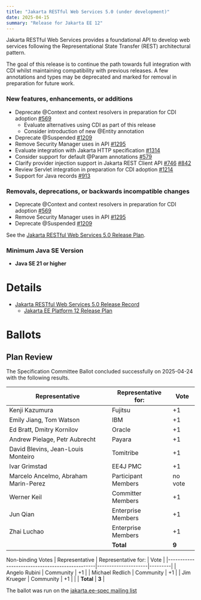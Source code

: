 ```yaml
---
title: "Jakarta RESTful Web Services 5.0 (under development)"
date: 2025-04-15
summary: "Release for Jakarta EE 12"
---
```


Jakarta RESTful Web Services provides a foundational API to develop web services following the 
Representational State Transfer (REST) architectural pattern.

The goal of this release is to continue the path towards full integration with CDI whilst 
maintaining compatibility with previous releases. A few annotations and types may be 
deprecated and marked for removal in preparation for future work.

### New features, enhancements, or additions

* Deprecate @Context and context resolvers in preparation for CDI adoption [#569](https://github.com/jakartaee/rest/issues/569)
  * Evaluate alternatives using CDI as part of this release
  * Consider introduction of new @Entity annotation
* Deprecate @Suspended [#1209](https://github.com/jakartaee/rest/issues/1209)
* Remove Security Manager uses in API [#1295](https://github.com/jakartaee/rest/issues/1295)
* Evaluate integration with Jakarta HTTP specification [#1314](https://github.com/jakartaee/rest/issues/1314)
* Consider support for default @Param annotations [#579](https://github.com/jakartaee/rest/issues/579)
* Clarify provider injection support in Jakarta REST Client API [#746](https://github.com/jakartaee/rest/issues/746) [#842](https://github.com/jakartaee/rest/issues/842)
* Review Servlet integration in preparation for CDI adoption [#1214](https://github.com/jakartaee/rest/issues/1214)
* Support for Java records [#913](https://github.com/jakartaee/rest/issues/913)

### Removals, deprecations, or backwards incompatible changes

* Deprecate @Context and context resolvers in preparation for CDI adoption [#569](https://github.com/jakartaee/rest/issues/569)
* Remove Security Manager uses in API [#1295](https://github.com/jakartaee/rest/issues/1295)
* Deprecate @Suspended [#1209](https://github.com/jakartaee/rest/issues/1209)

See the [Jakarta RESTful Web Services 5.0 Release Plan](https://projects.eclipse.org/projects/ee4j.rest/releases/5.0.0/plan).

### Minimum Java SE Version
* **Java SE 21 or higher**

# Details

* [Jakarta RESTful Web Services 5.0 Release Record](https://projects.eclipse.org/projects/ee4j.rest/releases/5.0.0)
    * [Jakarta EE Platform 12 Release Plan](https://jakartaee.github.io/platform/jakartaee11/#jakarta-ee-12-release-plan)
<!--
* [Jakarta RESTful Web Services 5.0 Specification Document](./jakarta-restful-ws-spec-5.0.pdf) (PDF)
* [Jakarta RESTful Web Services 5.0 Specification Document](./jakarta-restful-ws-spec-5.0.html) (HTML)
* [Jakarta RESTful Web Services 5.0 Javadoc](./apidocs)
* [Jakarta RESTful Web Services 5.0.0 TCK](https://download.eclipse.org/jakartaee/restful-ws/5.0/jakarta-restful-ws-tck-5.0.0.zip)  ([sig](https://download.eclipse.org/jakartaee/restful-ws/5.0/jakarta-restful-ws-tck-5.0.0.zip.sig),  [sha](https://download.eclipse.org/jakartaee/restful-ws/5.0/jakarta-restful-ws-tck-5.0.0.zip.sha256),  [pub](https://jakarta.ee/specifications/jakartaee-spec-committee.pub))
    * For all TCK releases, see the download directory [here](http://download.eclipse.org/jakartaee/restful-ws/5.0/).
 * Maven coordinates
    * [jakarta.ws.rs:jakarta.ws.rs-api:jar:5.0.0](https://central.sonatype.com/artifact/jakarta.ws.rs/jakarta.ws.rs-api/5.0.0/jar)

# Compatible Implementations
* [RESTEasy XXXXX](https://github.com/resteasy/resteasy/releases/tag/XXXXX)
* [Eclipse Jersey XXXXX](https://github.com/eclipse-ee4j/jersey/releases/tag/XXXXX)
-->
# Ballots
<!--
## Release Review

The Specification Committee Ballot concluded successfully on YYYY-MM-DD with the following results.

| Representative                                 | Representative for: | Vote |
|------------------------------------------------|---------------------|------|
| Kenji Kazumura                                 | Fujitsu             |      |
| Emily Jiang, Tom Watson                        | IBM                 |      |
| Ed Bratt, Dmitry Kornilov                      | Oracle              |      |
| Andrew Pielage, Petr Aubrecht                  | Payara              |      |
| David Blevins, Jean-Louis Monteiro             | Tomitribe           |      |
| Ivar Grimstad                                  | EE4J PMC            |      |
| Marcelo Ancelmo, Abraham Marin-Perez           | Participant Members |      |
| Werner Keil                                    | Committer Members   |      |
| Dr. Jun Qian                                   | Enterprise Members  |      |
| Zhai Luchao                                    | Enterprise Members  |      |
|                                                | **Total**           |      |

The ballot was run in the [jakarta.ee-spec mailing list](https://www.eclipse.org/lists/jakarta.ee-spec/msgxxxxx.html)

-->

## Plan Review

The Specification Committee Ballot concluded successfully on 2025-04-24 with the following results.

| Representative                                 | Representative for: |  Vote   |
|------------------------------------------------|---------------------|---------|
| Kenji Kazumura                                 | Fujitsu             |   +1    |
| Emily Jiang, Tom Watson                        | IBM                 |   +1    |
| Ed Bratt, Dmitry Kornilov                      | Oracle              |   +1    |
| Andrew Pielage, Petr Aubrecht                  | Payara              |   +1    |
| David Blevins, Jean-Louis Monteiro             | Tomitribe           |   +1    |
| Ivar Grimstad                                  | EE4J PMC            |   +1    |
| Marcelo Ancelmo, Abraham Marin-Perez           | Participant Members | no vote |
| Werner Keil                                    | Committer Members   |   +1    |
| Jun Qian                                       | Enterprise Members  |   +1    |
| Zhai Luchao                                    | Enterprise Members  |   +1    |
|                                                | **Total**           |  **9**  |

Non-binding Votes
| Representative                                 | Representative for: |  Vote   |
|------------------------------------------------|---------------------|---------|
| Angelo Rubini                                  | Community           |   +1    |
| Michael Redlich                                | Community           |   +1    |
| Jim Krueger                                    | Community           |   +1    |
|                                                | **Total**           |  **3**  |

The ballot was run on the [jakarta.ee-spec mailing list](https://www.eclipse.org/lists/jakarta.ee-spec/msg03869.html)
